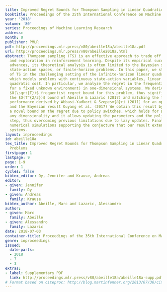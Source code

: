 ```yaml
---
title: Improved Regret Bounds for Thompson Sampling in Linear Quadratic Control Problems
booktitle: Proceedings of the 35th International Conference on Machine Learning
year: '2018'
volume: '80'
series: Proceedings of Machine Learning Research
address: 
month: 0
publisher: PMLR
pdf: http://proceedings.mlr.press/v80/abeille18a/abeille18a.pdf
url: http://proceedings.mlr.press/v80/abeille2018a.html
abstract: Thompson sampling (TS) is an effective approach to trade off exploration
  and exploration in reinforcement learning. Despite its empirical success and recent
  advances, its theoretical analysis is often limited to the Bayesian setting, finite
  state-action spaces, or finite-horizon problems. In this paper, we study an instance
  of TS in the challenging setting of the infinite-horizon linear quadratic (LQ) control,
  which models problems with continuous state-action variables, linear dynamics, and
  quadratic cost. In particular, we analyze the regret in the frequentist sense (i.e.,
  for a fixed unknown environment) in one-dimensional systems. We derive the first
  $O(\sqrt{T})$ frequentist regret bound for this problem, thus significantly improving
  the $O(T^{2/3})$ bound of Abeille & Lazaric (2017) and matching the frequentist
  performance derived by Abbasi-Yadkori & Szepesv{á}ri (2011) for an optimistic approach
  and the Bayesian result Ouyang et al. (2017) We obtain this result by developing
  a novel bound on the regret due to policy switches, which holds for LQ systems of
  any dimensionality and it allows updating the parameters and the policy at each
  step, thus overcoming previous limitations due to lazy updates. Finally, we report
  numerical simulations supporting the conjecture that our result extends to multi-dimensional
  systems.
layout: inproceedings
id: abeille18a
tex_title: Improved Regret Bounds for Thompson Sampling in Linear Quadratic Control
  Problems
firstpage: 1
lastpage: 9
page: 1-9
order: 1
cycles: false
bibtex_editor: Dy, Jennifer and Krause, Andreas
editor:
- given: Jennifer
  family: Dy
- given: Andreas
  family: Krause
bibtex_author: Abeille, Marc and Lazaric, Alessandro
author:
- given: Marc
  family: Abeille
- given: Alessandro
  family: Lazaric
date: 2018-07-03
container-title: Proceedings of the 35th International Conference on Machine Learning
genre: inproceedings
issued:
  date-parts:
  - 2018
  - 7
  - 3
extras:
- label: Supplementary PDF
  link: http://proceedings.mlr.press/v80/abeille18a/abeille18a-supp.pdf
# Format based on citeproc: http://blog.martinfenner.org/2013/07/30/citeproc-yaml-for-bibliographies/
---
```

